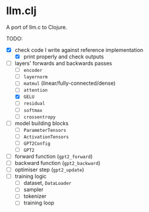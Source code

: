 # llm.clj
A port of llm.c to Clojure.

TODO:
- [x] check code I write against reference implementation
  - [x] print properly and check outputs
- [ ] layers' forwards and backwards passes
  - [ ] `encoder`
  - [ ] `layernorm`
  - [ ] `matmul` (linear/fully-connected/dense)
  - [ ] `attention`
  - [x] `GELU`
  - [ ] `residual`
  - [ ] `softmax`
  - [ ] `crossentropy`
- [ ] model building blocks
  - [ ] `ParameterTensors`
  - [ ] `ActivationTensors`
  - [ ] `GPT2Config`
  - [ ] `GPT2`
- [ ] forward function (`gpt2_forward`)
- [ ] backward function (`gpt2_backward`)
- [ ] optimiser step (`gpt2_update`)
- [ ] training logic
  - [ ] dataset, `DataLoader`
  - [ ] sampler
  - [ ] tokenizer
  - [ ] training loop
